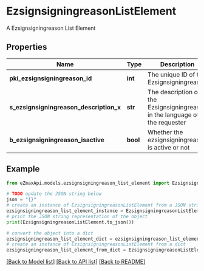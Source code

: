 # EzsignsigningreasonListElement

A Ezsignsigningreason List Element

## Properties

Name | Type | Description | Notes
------------ | ------------- | ------------- | -------------
**pki_ezsignsigningreason_id** | **int** | The unique ID of the Ezsignsigningreason | 
**s_ezsignsigningreason_description_x** | **str** | The description of the Ezsignsigningreason in the language of the requester | 
**b_ezsignsigningreason_isactive** | **bool** | Whether the ezsignsigningreason is active or not | 

## Example

```python
from eZmaxApi.models.ezsignsigningreason_list_element import EzsignsigningreasonListElement

# TODO update the JSON string below
json = "{}"
# create an instance of EzsignsigningreasonListElement from a JSON string
ezsignsigningreason_list_element_instance = EzsignsigningreasonListElement.from_json(json)
# print the JSON string representation of the object
print(EzsignsigningreasonListElement.to_json())

# convert the object into a dict
ezsignsigningreason_list_element_dict = ezsignsigningreason_list_element_instance.to_dict()
# create an instance of EzsignsigningreasonListElement from a dict
ezsignsigningreason_list_element_from_dict = EzsignsigningreasonListElement.from_dict(ezsignsigningreason_list_element_dict)
```
[[Back to Model list]](../README.md#documentation-for-models) [[Back to API list]](../README.md#documentation-for-api-endpoints) [[Back to README]](../README.md)


